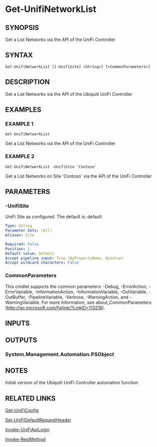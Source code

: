 ﻿---
external help file: UniFiTooling-help.xml
HelpVersion: 1.1.0
Locale: en-US
Module Guid: 7fff91a0-02eb-4df2-84d5-c7d3cd7f7a5d
Module Name: UniFiTooling
online version: https://github.com/Enatec/UniFiTooling/raw/master/docs/Get-UnifiNetworkList.md
schema: 2.0.0
---

# Get-UnifiNetworkList

## SYNOPSIS
Get a List Networks via the API of the UniFi Controller

## SYNTAX

```
Get-UnifiNetworkList [[-UnifiSite] <String>] [<CommonParameters>]
```

## DESCRIPTION
Get a List Networks via the API of the Ubiquiti UniFi Controller

## EXAMPLES

### EXAMPLE 1
```
Get-UnifiNetworkList
```

Get a List Networks via the API of the UniFi Controller

### EXAMPLE 2
```
Get-UnifiNetworkList -UnifiSite 'Contoso'
```

Get a List Networks on Site 'Contoso' via the API of the UniFi Controller

## PARAMETERS

### -UnifiSite
UniFi Site as configured.
The default is: default

```yaml
Type: String
Parameter Sets: (All)
Aliases: Site

Required: False
Position: 1
Default value: Default
Accept pipeline input: True (ByPropertyName, ByValue)
Accept wildcard characters: False
```

### CommonParameters
This cmdlet supports the common parameters: -Debug, -ErrorAction, -ErrorVariable, -InformationAction, -InformationVariable, -OutVariable, -OutBuffer, -PipelineVariable, -Verbose, -WarningAction, and -WarningVariable.
For more information, see about_CommonParameters (http://go.microsoft.com/fwlink/?LinkID=113216).

## INPUTS

## OUTPUTS

### System.Management.Automation.PSObject
## NOTES
Initial version of the Ubiquiti UniFi Controller automation function

## RELATED LINKS

[Get-UniFiConfig]()

[Set-UniFiDefaultRequestHeader]()

[Invoke-UniFiApiLogin]()

[Invoke-RestMethod]()

